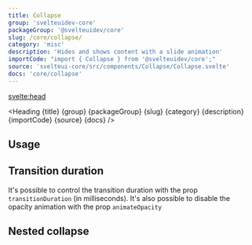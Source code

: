 ```yaml
---
title: Collapse
group: 'svelteuidev-core'
packageGroup: '@svelteuidev/core'
slug: /core/collapse/
category: 'misc'
description: 'Hides and shows content with a slide animation'
importCode: "import { Collapse } from '@svelteuidev/core';"
source: 'svelteui-core/src/components/Collapse/Collapse.svelte'
docs: 'core/collapse'
---
```


<script>
  import { Demo, CollapseDemos } from '@svelteuidev/demos';
  import { Heading } from "$lib/components";
  import { base } from '$app/paths';
</script>

<svelte:head>

  <title>{title} - SvelteUI</title>
</svelte:head>

<Heading {title} {group} {packageGroup} {slug} {category} {description} {importCode} {source} {docs} />

## Usage

<Demo demo={CollapseDemos.usage} />

## Transition duration

It's possible to control the transition duration with the prop `transitionDuration` (in milliseconds). It's also possible to disable the opacity animation with the prop `animateOpacity`

<Demo demo={CollapseDemos.transition} />

## Nested collapse

<Demo demo={CollapseDemos.nested} />
